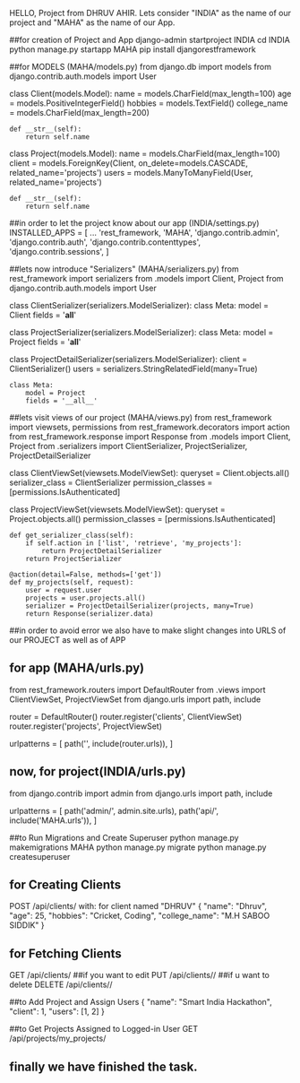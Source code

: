 HELLO, Project from DHRUV AHIR.
Lets consider "INDIA" as the name of our project and "MAHA" as the name of our App.

##for creation of Project and App
django-admin startproject INDIA
cd INDIA
python manage.py startapp MAHA
pip install djangorestframework


##for MODELS (MAHA/models.py)
from django.db import models
from django.contrib.auth.models import User

class Client(models.Model):
    name = models.CharField(max_length=100)
    age = models.PositiveIntegerField()
    hobbies = models.TextField()
    college_name = models.CharField(max_length=200)

    def __str__(self):
        return self.name

class Project(models.Model):
    name = models.CharField(max_length=100)
    client = models.ForeignKey(Client, on_delete=models.CASCADE, related_name='projects')
    users = models.ManyToManyField(User, related_name='projects')

    def __str__(self):
        return self.name


##in order to let the project know about our app (INDIA/settings.py)
INSTALLED_APPS = [
    ...
    'rest_framework,
    'MAHA',
    'django.contrib.admin',
    'django.contrib.auth',
    'django.contrib.contenttypes',
    'django.contrib.sessions',
]


##lets now introduce "Serializers" (MAHA/serializers.py)
from rest_framework import serializers
from .models import Client, Project
from django.contrib.auth.models import User

class ClientSerializer(serializers.ModelSerializer):
    class Meta:
        model = Client
        fields = '__all__'

class ProjectSerializer(serializers.ModelSerializer):
    class Meta:
        model = Project
        fields = '__all__'

class ProjectDetailSerializer(serializers.ModelSerializer):
    client = ClientSerializer()
    users = serializers.StringRelatedField(many=True)

    class Meta:
        model = Project
        fields = '__all__'


##lets visit views of our project (MAHA/views.py)
from rest_framework import viewsets, permissions
from rest_framework.decorators import action
from rest_framework.response import Response
from .models import Client, Project
from .serializers import ClientSerializer, ProjectSerializer, ProjectDetailSerializer

class ClientViewSet(viewsets.ModelViewSet):
    queryset = Client.objects.all()
    serializer_class = ClientSerializer
    permission_classes = [permissions.IsAuthenticated]

class ProjectViewSet(viewsets.ModelViewSet):
    queryset = Project.objects.all()
    permission_classes = [permissions.IsAuthenticated]

    def get_serializer_class(self):
        if self.action in ['list', 'retrieve', 'my_projects']:
            return ProjectDetailSerializer
        return ProjectSerializer

    @action(detail=False, methods=['get'])
    def my_projects(self, request):
        user = request.user
        projects = user.projects.all()
        serializer = ProjectDetailSerializer(projects, many=True)
        return Response(serializer.data)


##in order to avoid error we also have to make slight changes into URLS of our PROJECT as well as of APP
## for app (MAHA/urls.py)
from rest_framework.routers import DefaultRouter
from .views import ClientViewSet, ProjectViewSet
from django.urls import path, include

router = DefaultRouter()
router.register('clients', ClientViewSet)
router.register('projects', ProjectViewSet)

urlpatterns = [
    path('', include(router.urls)),
]


## now,  for project(INDIA/urls.py)
from django.contrib import admin
from django.urls import path, include

urlpatterns = [
    path('admin/', admin.site.urls),
    path('api/', include('MAHA.urls')),
]


##to Run Migrations and Create Superuser
python manage.py makemigrations MAHA
python manage.py migrate
python manage.py createsuperuser



## for Creating Clients
POST /api/clients/ with:
for client named "DHRUV"
{
  "name": "Dhruv",
  "age": 25,
  "hobbies": "Cricket, Coding",
  "college_name": "M.H SABOO SIDDIK"
}
## for Fetching Clients
GET /api/clients/
##if you want to edit
PUT /api/clients/<id>/
##if u want to delete
DELETE /api/clients/<id>/

##to Add Project and Assign Users
{
  "name": "Smart India Hackathon",
  "client": 1,
  "users": [1, 2]
}

##to Get Projects Assigned to Logged-in User
GET /api/projects/my_projects/

## finally we have finished the task. 
